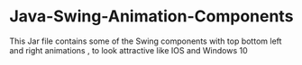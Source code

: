 # Java-Swing-Animation-Components
This Jar file contains some of the Swing components with top bottom left and right animations , to look attractive like IOS and Windows 10
